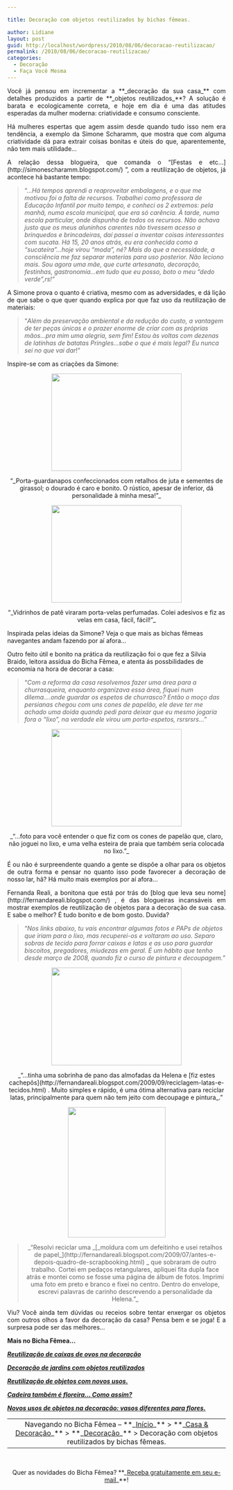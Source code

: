 ```yaml
---

title: Decoração com objetos reutilizados by bichas fêmeas.

author: Lidiane
layout: post
guid: http://localhost/wordpress/2010/08/06/decoracao-reutilizacao/
permalink: /2010/08/06/decoracao-reutilizacao/
categories:
  - Decoração
  - Faça Você Mesma
---
```

<p style="text-align: justify;">
  Você já pensou em incrementar a **_decoração da sua casa_** com detalhes produzidos a partir de **_objetos reutilizados_**? A solução é barata e ecologicamente correta, e hoje em dia é uma das atitudes esperadas da mulher moderna: criatividade e consumo consciente. 
</p>

<p style="text-align: justify;">
  Há mulheres espertas que agem assim desde quando tudo isso nem era tendência, a exemplo da Simone Scharamm, que mostra que com alguma criatividade dá para extrair coisas bonitas e úteis do que, aparentemente, não tem mais utilidade…
</p>

<!--more-->

<p style="text-align: justify;">
  A relação dessa blogueira, que comanda o “[Festas e etc…](http://simonescharamm.blogspot.com/) ”, com a reutilização de objetos, já acontece há bastante tempo:
</p>

> “…_Há tempos aprendi a reaproveitar embalagens, e o que me motivou foi a falta de recursos. Trabalhei como professora de Educação Infantil por muito tempo, e conheci os 2 extremos: pela manhã, numa escola municipal, que era só carência. À tarde, numa escola particular, onde dispunha de todos os recursos. Não achava justo que os meus aluninhos carentes não tivessem acesso a brinquedos e brincadeiras, daí passei a inventar coisas interessantes com sucata. Há 15, 20 anos atrás, eu era conhecida como a &#8220;sucateira&#8221;&#8230;hoje virou &#8220;moda&#8221;, né? Mais do que a necessidade, a consciência me faz separar materias para uso posterior. Não leciono mais. Sou agora uma mãe, que curte artesanato, decoração, festinhas, gastronomia&#8230;em tudo que eu posso, boto o meu &#8220;dedo verde&#8221;,rs!”_

<p style="text-align: justify;">
  A Simone prova o quanto é criativa, mesmo com as adversidades, e dá lição de que sabe o que quer quando explica por que faz uso da reutilização de materiais:
</p>

> “_Além da preservação ambiental e da redução do custo, a vantagem de ter peças únicas e o prazer enorme de criar com as próprias mãos&#8230;pra mim uma alegria, sem fim! Estou às voltas com dezenas de latinhas de batatas Pringles&#8230;sabe o que é mais legal? Eu nunca sei no que vai dar_!”

<p style="text-align: justify;">
  Inspire-se com as criações da Simone:
</p>

<p style="text-align: center;">
  <a href="http://www.trololodemulher.com.br/blog/wp-content/uploads/2010/08/p-guardanapos.jpg"><img class="size-medium wp-image-5028 aligncenter" title="p guardanapos" src="http://www.trololodemulher.com.br/blog/wp-content/uploads/2010/08/p-guardanapos-300x224.jpg" alt="" width="300" height="224" /></a>
</p>

<p style="text-align: center;">
  “_Porta-guardanapos confeccionados com retalhos de juta e sementes de girassol; o dourado é caro e bonito. O rústico, apesar de inferior, dá personalidade à minha mesa!”_
</p>

<p style="text-align: center;">
  <a href="http://www.trololodemulher.com.br/blog/wp-content/uploads/2010/08/velas-perfumadas.jpg"><img class="size-medium wp-image-5031 aligncenter" title="velas perfumadas" src="http://www.trololodemulher.com.br/blog/wp-content/uploads/2010/08/velas-perfumadas-300x224.jpg" alt="" width="300" height="224" /></a>
</p>

<p style="text-align: center;">
  “_Vidrinhos de patê viraram porta-velas perfumadas. Colei adesivos e fiz as velas em casa, fácil, fácil!”_
</p>

Inspirada pelas ideias da Simone? Veja o que mais as bichas fêmeas navegantes andam fazendo por aí afora…

Outro feito útil e bonito na prática da reutilização foi o que fez a Silvia Braido, leitora assídua do Bicha Fêmea, e atenta ás possbilidades de economia na hora de decorar a casa:

> “_Com a reforma da casa resolvemos fazer uma área para a churrasqueira, enquanto organizava essa área, fiquei num dilema&#8230;.onde guardar os espetos de churrasco? Então o moço das persianas chegou com uns cones de papelão, ele deve ter me achado uma doida quando pedi para deixar que eu mesmo jogaria fora o &#8220;lixo&#8221;, na verdade ele virou um porta-espetos, rsrsrsrs&#8230;”_

<p style="text-align: center;">
  <a href="http://www.trololodemulher.com.br/blog/wp-content/uploads/2010/08/porta-espetos.jpg"><img class="size-medium wp-image-5029 aligncenter" title="porta-espetos" src="http://www.trololodemulher.com.br/blog/wp-content/uploads/2010/08/porta-espetos-300x224.jpg" alt="" width="300" height="224" /></a>
</p>

<p style="text-align: center;">
  _“…foto para você entender o que fiz com os cones de papelão que, claro, não joguei no lixo, e uma velha esteira de praia que também seria colocada no lixo.”_
</p>

<p style="text-align: justify;">
  É ou não é surpreendente quando a gente se dispõe a olhar para os objetos de outra forma e pensar no quanto isso pode favorecer a decoração de nosso lar, hã? Há muito mais exemplos por aí afora…
</p>

<p style="text-align: justify;">
  Fernanda Reali, a bonitona que está por trás do [blog que leva seu nome](http://fernandareali.blogspot.com/) , é das blogueiras incansáveis em mostrar exemplos de reutilização de objetos para a decoração de sua casa. E sabe o melhor? É tudo bonito e de bom gosto. Duvida?
</p>

> “_Nos links abaixo, tu vais encontrar algumas fotos e PAPs de objetos que iriam para o lixo, mas recuperei-os e voltaram ao uso. Separo sobras de tecido para forrar caixas e latas e as uso para guardar biscoitos, pregadores, miudezas em geral. É um hábito que tenho desde março de 2008, quando fiz o curso de pintura e decoupagem.”_

<p style="text-align: center;">
  <a href="http://www.trololodemulher.com.br/blog/wp-content/uploads/2010/08/latas-reaproveitadas.jpg"><img class="size-medium wp-image-5025 aligncenter" title="latas reaproveitadas" src="http://www.trololodemulher.com.br/blog/wp-content/uploads/2010/08/latas-reaproveitadas-300x225.jpg" alt="" width="300" height="225" /></a>
</p>

<p style="text-align: center;">
  _“…tinha uma sobrinha de pano das almofadas da Helena e [fiz estes cachepôs](http://fernandareali.blogspot.com/2009/09/reciclagem-latas-e-tecidos.html) . Muito simples e rápido, é uma ótima alternativa para reciclar latas, principalmente para quem não tem jeito com decoupage e pintura_.”
</p>

<p style="text-align: center;">
  <a href="http://www.trololodemulher.com.br/blog/wp-content/uploads/2010/08/quadro-scrapbooking.jpg"><img class="size-medium wp-image-5030 aligncenter" title="OLYMPUS DIGITAL CAMERA" src="http://www.trololodemulher.com.br/blog/wp-content/uploads/2010/08/quadro-scrapbooking-225x300.jpg" alt="" width="225" height="300" /></a>
</p>

> <p style="text-align: center;">
>   _“Resolvi reciclar uma _[_moldura com um defeitinho e usei retalhos de papel_](http://fernandareali.blogspot.com/2009/07/antes-e-depois-quadro-de-scrapbooking.html) _ que sobraram de outro trabalho. Cortei em pedaços retangulares, apliquei fita dupla face atrás e montei como se fosse uma página de álbum de fotos. Imprimi uma foto em preto e branco e fixei no centro. Dentro do envelope, escrevi palavras de carinho descrevendo a personalidade da Helena.”_
> </p>

<p style="text-align: justify;">
  Viu? Você ainda tem dúvidas ou receios sobre tentar enxergar os objetos com outros olhos a favor da decoração da casa? Pensa bem e se joga! E a surpresa pode ser das melhores…
</p>

**Mais no Bicha Fêmea…**

**_[Reutilização de caixas de ovos na decoração](http://www.trololodemulher.com.br/2010/01/04/caixas-ovos-decorao/)_**

**_[Decoração de jardins com objetos reutilizados](http://www.trololodemulher.com.br/2009/10/29/decoracao-jardim/)_**

**_[Reutilização de objetos com novos usos.](http://www.trololodemulher.com.br/2009/10/06/reutilizacao-de-objetos-2/)_**

**_[Cadeira também é floreira… Como assim?](http://www.trololodemulher.com.br/2009/02/23/reutilizacao-cadeira-jardim/)_**

**_[Novos usos de objetos na decoração: vasos diferentes para flores.](http://www.trololodemulher.com.br/2009/02/15/vasos-diferentes-flores/)_**

<table border="0" cellspacing="0" cellpadding="0" width="600">
  <tr>
    <td style="text-align: center;" width="600" valign="top">
      Navegando no Bicha Fêmea – **_<a href="http://www.trololodemulher.com.br/">Início</a>_** > **_<a href="http://www.trololodemulher.com.br/casaedecoracao/">Casa & Decoração</a>_** > **_<a href="http://www.trololodemulher.com.br/category/decoracao/">Decoração</a>_** > Decoração com objetos reutilizados by bichas fêmeas.
    </td>
  </tr>
</table>

 

<p style="text-align: center;">
  Quer as novidades do Bicha Fêmea? **_<a href="http://feedburner.google.com/fb/a/mailverify?uri=blogbichafemea&loc=pt_BR">Receba gratuitamente em seu e-mail</a>_**!
</p>
